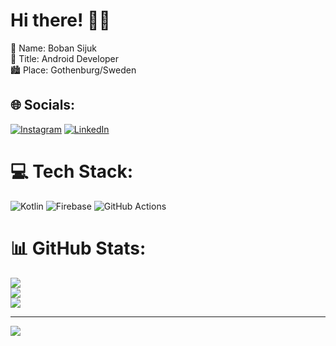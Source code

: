 # Hi there! 👋🏼
👨 Name:   Boban Sijuk<br>📲 Title:       Android Developer<br>🏙️ Place:    Gothenburg/Sweden


## 🌐 Socials:
[![Instagram](https://img.shields.io/badge/Instagram-%23E4405F.svg?logo=Instagram&logoColor=white)](https://instagram.com/bbn_sijuk) [![LinkedIn](https://img.shields.io/badge/LinkedIn-%230077B5.svg?logo=linkedin&logoColor=white)](https://linkedin.com/in/www.linkedin.com/in/bobansijuk)

# 💻 Tech Stack:
![Kotlin](https://img.shields.io/badge/kotlin-%237F52FF.svg?style=for-the-badge&logo=kotlin&logoColor=white) ![Firebase](https://img.shields.io/badge/firebase-%23039BE5.svg?style=for-the-badge&logo=firebase) ![GitHub Actions](https://img.shields.io/badge/github%20actions-%232671E5.svg?style=for-the-badge&logo=githubactions&logoColor=white)
# 📊 GitHub Stats:
![](https://github-readme-stats.vercel.app/api?username=Boki91&theme=tokyonight&hide_border=false&include_all_commits=false&count_private=false)<br/>
![](https://github-readme-streak-stats.herokuapp.com/?user=Boki91&theme=tokyonight&hide_border=false)<br/>
![](https://github-readme-stats.vercel.app/api/top-langs/?username=Boki91&theme=tokyonight&hide_border=false&include_all_commits=false&count_private=false&layout=compact)

---
[![](https://visitcount.itsvg.in/api?id=Boki91&icon=0&color=0)](https://visitcount.itsvg.in)
